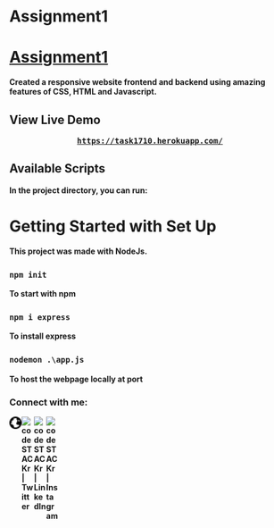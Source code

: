 # Assignment1

 # [Assignment1](https://task1710.herokuapp.com/)
<b>Created a responsive website frontend and backend using amazing features of CSS, HTML and Javascript.

## View Live Demo
<pre><center><a href="https://task1710.herokuapp.com/"><b>https://task1710.herokuapp.com/</b></a></center></pre>

## Available Scripts

In the project directory, you can run:

# Getting Started with Set Up

This project was made with NodeJs.

### `npm init`

To start with npm

### `npm i express`

To install express

### `nodemon .\app.js`

To host the webpage locally at port


### Connect with me:

[<img align="left" alt="codeSTACKr.com" width="22px" src="https://raw.githubusercontent.com/iconic/open-iconic/master/svg/globe.svg" />][website]
[<img align="left" alt="codeSTACKr | Twitter" width="22px" src="https://cdn.jsdelivr.net/npm/simple-icons@v3/icons/twitter.svg" />][twitter]
[<img align="left" alt="codeSTACKr | LinkedIn" width="22px" src="https://cdn.jsdelivr.net/npm/simple-icons@v3/icons/linkedin.svg" />][linkedin]
[<img align="left" alt="codeSTACKr | Instagram" width="22px" src="https://cdn.jsdelivr.net/npm/simple-icons@v3/icons/instagram.svg" />][instagram]

<br />

[website]: https://shinchancode.github.io/React-Portfolio/
[twitter]: https://twitter.com/CodeShinchan
[instagram]: https://www.instagram.com/shinchann_code/
[linkedin]: https://www.linkedin.com/in/aarti-rathi-a6031814b/
